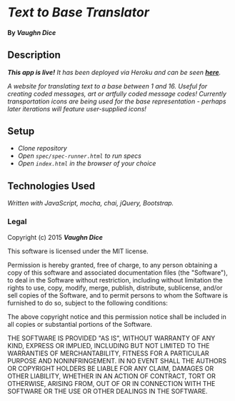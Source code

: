 # _Text to Base Translator_

#### By _**Vaughn Dice**_

## Description

_**This app is live!** It has been deployed via Heroku and can be seen  [**here**](https://text-to-base.herokuapp.com)._

_A website for translating text to a base between 1 and 16.  Useful for creating coded messages, art or artfully coded message codes!  Currently transportation icons are being used for the base representation - perhaps later iterations will feature user-supplied icons!_

## Setup

* _Clone repository_
* _Open `spec/spec-runner.html` to run specs_
* _Open `index.html` in the browser of your choice_

## Technologies Used

_Written with JavaScript, mocha, chai, jQuery, Bootstrap._

### Legal


Copyright (c) 2015 **_Vaughn Dice_**

This software is licensed under the MIT license.

Permission is hereby granted, free of charge, to any person obtaining a copy of this software and associated documentation files (the "Software"), to deal in the Software without restriction, including without limitation the rights to use, copy, modify, merge, publish, distribute, sublicense, and/or sell copies of the Software, and to permit persons to whom the Software is furnished to do so, subject to the following conditions:

The above copyright notice and this permission notice shall be included in all copies or substantial portions of the Software.

THE SOFTWARE IS PROVIDED "AS IS", WITHOUT WARRANTY OF ANY KIND, EXPRESS OR IMPLIED, INCLUDING BUT NOT LIMITED TO THE WARRANTIES OF MERCHANTABILITY, FITNESS FOR A PARTICULAR PURPOSE AND NONINFRINGEMENT. IN NO EVENT SHALL THE AUTHORS OR COPYRIGHT HOLDERS BE LIABLE FOR ANY CLAIM, DAMAGES OR OTHER LIABILITY, WHETHER IN AN ACTION OF CONTRACT, TORT OR OTHERWISE, ARISING FROM, OUT OF OR IN CONNECTION WITH THE SOFTWARE OR THE USE OR OTHER DEALINGS IN THE SOFTWARE.
